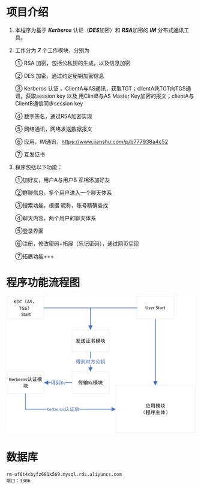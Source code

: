 # 项目介绍
1.	本程序为基于 ***Kerberos*** 认证（***DES***加密）和 ***RSA***加密的 ***IM*** 分布式通讯工具。


2.	工作分为 ***7*** 个工作模块，分别为
 
	① RSA 加密，包括公私钥的生成，以及信息加密

	② DES 加密，通过约定秘钥加密信息

	③ Kerberos 认证 ，ClientA与AS通讯，获取TGT；clientA凭TGT向TGS通讯，获取session key 以及 用ClintB与AS Master Key加密的报文；clientA与ClientB通信同步session key

	④ 数字签名，通过RSA加密实现
 
	⑤ 网络通讯，网络发送数据报文

	⑥ 应用，IM通讯，https://www.jianshu.com/p/b777938a4c52

	⑦ 互发证书
 

3.	程序包括以下功能：

	①加好友，用户A与用户B 互相添加好友

	②群聊信息，多个用户进入一个聊天体系
	
	③搜索功能，根据 昵称，账号精确查找

	④聊天内容，两个用户的聊天体系

	⑤登录界面

	⑥注册，修改密码+拓展（忘记密码），通过网页实现
	
	⑦拓展功能+++

# 程序功能流程图
![image](./image/total_flow_chart.png)

# 数据库
	rm-uf6t4cbyfz681x569.mysql.rds.aliyuncs.com  
    端口：3306
